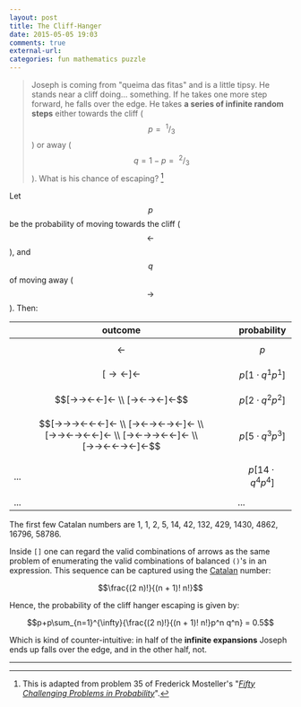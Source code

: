 ```yaml
---
layout: post
title: The Cliff-Hanger
date: 2015-05-05 19:03
comments: true
external-url:
categories: fun mathematics puzzle
---
```


> Joseph is coming from "queima das fitas" and is a little tipsy. He stands near a cliff doing... something. If he takes one more step forward, he falls over the edge. He takes **a series of infinite random steps** either towards the cliff ($$p=~^1/_3$$) or away ($$q=1-p=~^2/_3$$). What is his chance of escaping? [^a]

  [^a]: This is adapted from problem 35 of Frederick Mosteller's "*[Fifty Challenging Problems in Probability](http://www.amazon.com/Challenging-Problems-Probability-Solutions-Mathematics/dp/0486653552)*".

Let $$p$$ be the probability of moving towards the cliff ($$←$$), and $$q$$ of moving away ($$→$$). Then:

| outcome               | probability |
|-----------------------|-------------|
| $$←$$                   | $$p$$         |
| $$[→←]←$$               | $$p[1\cdot q^1p^1]$$ |
| $$[→→←←]← \\ [→←→←]←$$  | $$p[2\cdot q^2p^2]$$         |
| $$[→→→←←←]← \\ [→←→←→←]← \\ [→→←→←←]← \\ [→←→→←←]← \\ [→→←←→←]←$$  | $$p[5\cdot q^3p^3]$$         |
| ... | $$p[14\cdot q^4p^4]$$
| ... | ... |


<div class="sidenote" markdown="1">
The first few Catalan numbers are 1, 1, 2, 5, 14, 42, 132, 429, 1430, 4862, 16796, 58786.
</div>

Inside `[]` one can regard the valid combinations of arrows as the same problem of enumerating the valid combinations of balanced `()`'s in an expression. This sequence can be captured using the [Catalan](http://en.wikipedia.org/wiki/Catalan_number) number:

$$\frac{(2 n)!}{(n + 1)! n!}$$

Hence, the probability of the cliff hanger escaping is given by:

$$p+p\sum_{n=1}^{\infty}{\frac{(2 n)!}{(n + 1)! n!}p^n q^n} = 0.5$$

Which is kind of counter-intuitive: in half of the **infinite expansions** Joseph ends up falls over the edge, and in the other half, not.

---
